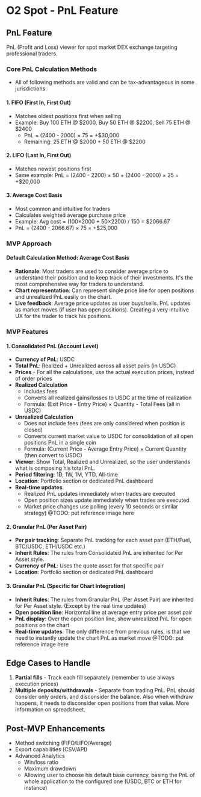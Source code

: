 # O2 Spot - PnL Feature

## PnL Feature
PnL (Profit and Loss) viewer for spot market DEX exchange targeting professional traders.

### Core PnL Calculation Methods
* All of following methods are valid and can be tax-advantageous in some jurisdictions.

#### 1. **FIFO (First In, First Out)**
- Matches oldest positions first when selling
- Example: Buy 100 ETH @ $2000, Buy 50 ETH @ $2200, Sell 75 ETH @ $2400
  - PnL = (2400 - 2000) × 75 = +$30,000
  - Remaining: 25 ETH @ $2000 + 50 ETH @ $2200

#### 2. **LIFO (Last In, First Out)**
- Matches newest positions first
- Same example: PnL = (2400 - 2200) × 50 + (2400 - 2000) × 25 = +$20,000

#### 3. **Average Cost Basis**
- Most common and intuitive for traders
- Calculates weighted average purchase price
- Example: Avg cost = (100×2000 + 50×2200) / 150 = $2066.67
- PnL = (2400 - 2066.67) × 75 = +$25,000

### MVP Approach

#### Default Calculation Method: **Average Cost Basis**
- **Rationale**: Most traders are used to consider average price to understand their position and to keep track of their investments. It's the most comprehensive way for traders to understand. 
- **Chart representation**: Can represent single price line for open positions and unrealized PnL easily on the chart.
- **Live feedback**: Average price updates as user buys/sells. PnL updates as market moves (if user has open positions). Creating a very intuitive UX for the trader to track his positions.

### MVP Features

#### 1. Consolidated PnL (Account Level)
- **Currency of PnL**: USDC
- **Total PnL**: Realized + Unrealized across all asset pairs (in USDC)
- **Prices** - For all the calculations, use the actual execution prices, instead of order prices
- **Realized Calculation**
  - Includes fees
  - Converts all realized gains/losses to USDC at the time of realization
  - Formula: (Exit Price - Entry Price) × Quantity - Total Fees (all in USDC)
- **Unrealized Calculation**
  - Does not include fees (fees are only considered when position is closed)
  - Converts current market value to USDC for consolidation of all open positions PnL in a single coin
  - Formula: (Current Price - Average Entry Price) × Current Quantity (then convert to USDC)
- **Viewer**: Show Total, Realized and Unrealized, so the user understands what is composing his total PnL.
- **Period filtering**: 1D, 1W, 1M, YTD, All-time
- **Location**: Portfolio section or dedicated PnL dashboard
- **Real-time updates**: 
  - Realized PnL updates immediately when trades are executed
  - Open position sizes update immediately when trades are executed
  - Market price changes use polling (every 10 seconds or similar strategy)
@TODO: put reference image here

#### 2. Granular PnL (Per Asset Pair)
- **Per pair tracking**: Separate PnL tracking for each asset pair (ETH/Fuel, BTC/USDC, ETH/USDC etc.)
- **Inherit Rules**: The rules from Consolidated PnL are inherited for Per Asset style.
- **Currency of PnL**: Uses the quote asset for that specific pair
- **Location**: Portfolio section or dedicated PnL dashboard

#### 3. Granular PnL (Specific for Chart Integration)
- **Inherit Rules**: The rules from Granular PnL (Per Asset Pair) are inherited for Per Asset style. (Except by the real time updates)
- **Open position line**: Horizontal line at average entry price per asset pair
- **PnL display**: Over the open position line, show unrealized PnL for open positions on the chart
- **Real-time updates**: The only difference from previous rules, is that we need to instantly update the chart PnL as market move
@TODO: put reference image here

## Edge Cases to Handle
1. **Partial fills** - Track each fill separately (remember to use always execution prices)
2. **Multiple deposits/withdrawals** - Separate from trading PnL. PnL should consider only orders, and disconsider the balance. Also when withdraw happens, it needs to disconsider open positions from that value. More information on spreadsheet.

## Post-MVP Enhancements
- Method switching (FIFO/LIFO/Average)
- Export capabilities (CSV/API)
- Advanced Analytics
  - Win/loss ratio
  - Maximum drawdown
  - Allowing user to choose his default base currency, basing the PnL of whole application to the configured one (USDC, BTC or ETH for instance)
